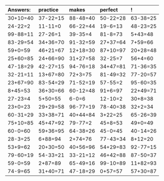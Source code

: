 | Answers: | practice | makes | perfect | ! |
| :--- | :--- | :--- | :--- | :--- |
| 30+10=40 | 37-22=15 | 88-48=40 | 50-22=28 | 63-38=25 | 
| 24-22=2 | 11-11=0 | 66-22=44 | 19-6=13 | 48-23=25 | 
| 99-88=11 | 27-26=1 | 39-35=4 | 81-8=73 | 5+43=48 | 
| 83-29=54 | 34+36=70 | 91-32=59 | 27+37=64 | 7+59=66 | 
| 59+0=59 | 46+21=67 | 12+18=30 | 87+10=97 | 20+28=48 | 
| 25+60=85 | 24+66=90 | 31+27=58 | 32-25=7 | 56+4=60 | 
| 47-18=29 | 42-27=15 | 94-76=18 | 34+47=81 | 71-36=35 | 
| 32-21=11 | 13+67=80 | 72+3=75 | 81-49=32 | 77-20=57 | 
| 23+67=90 | 83-54=29 | 71-52=19 | 57-55=2 | 95-60=35 | 
| 8+45=53 | 36+30=66 | 60-12=48 | 91+6=97 | 22+49=71 | 
| 27-23=4 | 5+50=55 | 6-0=6 | 12-10=2 | 30+8=38 | 
| 23+0=23 | 29+29=58 | 96-77=19 | 78-40=38 | 32+2=34 | 
| 60-31=29 | 33+38=71 | 40+44=84 | 3+22=25 | 65-26=39 | 
| 75+10=85 | 45+47=92 | 79-77=2 | 45+8=53 | 49+0=49 | 
| 60-0=60 | 59+36=95 | 64-38=26 | 45-0=45 | 40-14=26 | 
| 28-3=25 | 6+88=94 | 2+74=76 | 77-43=34 | 8+12=20 | 
| 53+9=62 | 20+30=50 | 40+56=96 | 54+29=83 | 92-77=15 | 
| 79-60=19 | 54-33=21 | 33-21=12 | 46+42=88 | 87-50=37 | 
| 59-0=59 | 2+87=89 | 65-49=16 | 99-10=89 | 11+82=93 | 
| 74-9=65 | 31+40=71 | 47-18=29 | 0+57=57 | 57+30=87 | 
